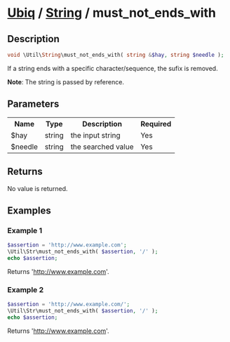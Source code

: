 [Ubiq](../index.md) / [String](../index.md#string) / must_not_ends_with
======


Description
-------- 

```php
void \Util\String\must_not_ends_with( string &$hay, string $needle );
```

If a string ends with a specific character/sequence, the sufix is removed.

**Note**: The string is passed by reference.



Parameters
--------

<table>
	<tr>
		<th>Name</th>
		<th>Type</th>
		<th>Description</th>
		<th>Required</th>
	</tr>
	<tr>
		<td>$hay</td>
		<td>string</td>
		<td>the input string</td>
		<td>Yes</td>
	</tr>
	<tr>
		<td>$needle</td>
		<td>string</td>
		<td>the searched value</td>
		<td>Yes</td>
	</tr>
</table>



Returns
--------

No value is returned. 



Examples
--------

### Example 1

```php
$assertion = 'http://www.example.com';
\Util\Str\must_not_ends_with( $assertion, '/' );
echo $assertion;
```
Returns 'http://www.example.com'.

### Example 2

```php
$assertion = 'http://www.example.com/';
\Util\Str\must_not_ends_with( $assertion, '/' );
echo $assertion;
```
Returns 'http://www.example.com'.
